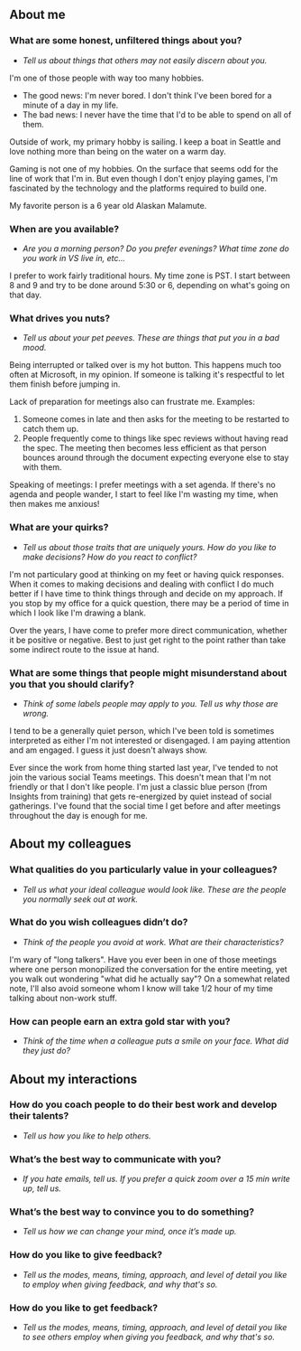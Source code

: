 
## About me

### What are some honest, unfiltered things about you?
* *Tell us about things that others may not easily discern about you.*

I'm one of those people with way too many hobbies.  
*  The good news: I'm never bored.  I don't think I've been bored for a minute of a day in my life.  
*  The bad news: I never have the time that I'd to be able to spend on all of them.
  
Outside of work, my primary hobby is sailing.  I keep a boat in Seattle and love nothing more than being on the water on a warm day.

Gaming is not one of my hobbies.  On the surface that seems odd for the line of work that I'm in.  But even though I don't enjoy playing games, I'm fascinated by the technology and the platforms required to build one.  

My favorite person is a 6 year old Alaskan Malamute.

### When are you available?
* *Are you a morning person? Do you prefer evenings? What time zone do you work in VS live in, etc...*

I prefer to work fairly traditional hours.  My time zone is PST.  I start between 8 and 9 and try to be done around 5:30 or 6, depending on what's going on that day.

### What drives you nuts?
* *Tell us about your pet peeves. These are things that put you in a bad mood.*

Being interrupted or talked over is my hot button.  This happens much too often at Microsoft, in my opinion.  If someone is talking it's respectful to let them finish before jumping in.

Lack of preparation for meetings also can frustrate me.  Examples: 
1. Someone comes in late and then asks for the meeting to be restarted to catch them up.
2. People frequently come to things like spec reviews without having read the spec.  The meeting then becomes less efficient as that person bounces around through the document expecting everyone else to stay with them.

Speaking of meetings: I prefer meetings with a set agenda.  If there's no agenda and people wander, I start to feel like I'm wasting my time, when then makes me anxious!

### What are your quirks?
* *Tell us about those traits that are uniquely yours. How do you like to make decisions? How do you react to conflict?*

I'm not particulary good at thinking on my feet or having quick responses.  When it comes to making decisions and dealing with conflict I do much better if I have time to think things through and decide on my approach.  If you stop by my office for a quick question, there may be a period of time in which I look like I'm drawing a blank.

Over the years, I have come to prefer more direct communication, whether it be positive or negative.  Best to just get right to the point rather than take some indirect route to the issue at hand.

### What are some things that people might misunderstand about you that you should clarify?
* *Think of some labels people may apply to you. Tell us why those are wrong.*

I tend to be a generally quiet person, which I've been told is sometimes interpreted as either I'm not interested or disengaged.  I am paying attention and am engaged.  I guess it just doesn't always show.

Ever since the work from home thing started last year, I've tended to not join the various social Teams meetings.  This doesn't mean that I'm not friendly or that I don't like people.  I'm just a classic blue person (from Insights from training) that gets re-energized by quiet instead of social gatherings.  I've found that the social time I get before and after meetings throughout the day is enough for me.

## About my colleagues

### What qualities do you particularly value in your colleagues?
* *Tell us what your ideal colleague would look like. These are the people you normally seek out at work.*

### What do you wish colleagues didn’t do?
* *Think of the people you avoid at work. What are their characteristics?*

I'm wary of "long talkers".  Have you ever been in one of those meetings where one person monopilized the conversation for the entire meeting, yet you walk out wondering "what did he actually say"?  On a somewhat related note, I'll also avoid someone whom I know will take 1/2 hour of my time talking about non-work stuff.

### How can people earn an extra gold star with you?
* *Think of the time when a colleague puts a smile on your face. What did they just do?*

## About my interactions

### How do you coach people to do their best work and develop their talents?
* *Tell us how you like to help others.*

### What’s the best way to communicate with you?
* *If you hate emails, tell us. If you prefer a quick zoom over a 15 min write up, tell us.*

### What’s the best way to convince you to do something?
* *Tell us how we can change your mind, once it’s made up.*

### How do you like to give feedback?
* *Tell us the modes, means, timing, approach, and level of detail you like to employ when giving feedback, and why that's so.*

### How do you like to get feedback?
* *Tell us the modes, means, timing, approach, and level of detail you like to see others employ when giving you feedback, and why that's so.*
